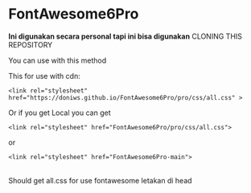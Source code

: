 # FontAwesome6Pro


**Ini digunakan secara personal tapi ini bisa digunakan**
CLONING THIS REPOSITORY

You can use with this method<br>

This for use with cdn:
<br>
```
<link rel="stylesheet" href="https://doniws.github.io/FontAwesome6Pro/pro/css/all.css" >
 ```

Or if you get Local you can get 
```
<link rel="stylesheet" href="FontAwesome6Pro/pro/css/all.css">
```
or 
```
<link rel="stylesheet" href="FontAwesome6Pro-main">
````
<br>
Should get all.css for use fontawesome
 letakan di head
